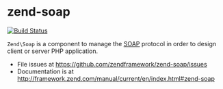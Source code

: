 # zend-soap

[![Build Status](https://travis-ci.org/Tiger66639/zend-soap.svg)](https://travis-ci.org/Tiger66639/zend-soap)

`Zend\Soap` is a component to manage the [SOAP](http://en.wikipedia.org/wiki/SOAP)
protocol in order to design client or server PHP application.


- File issues at https://github.com/zendframework/zend-soap/issues
- Documentation is at http://framework.zend.com/manual/current/en/index.html#zend-soap
